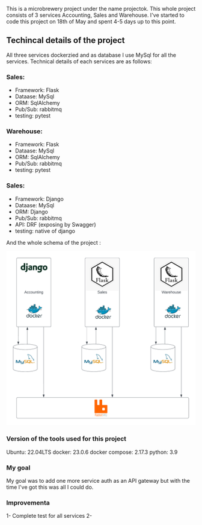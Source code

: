 This is a microbrewery project under the name projectok. This whole project consists of 3 services Accounting, Sales and Warehouse. I've started 
to code this project on 18th of May and spent 4-5 days up to this point.

## Techincal details of the project

All three services dockerzied and as database I use MySql for all the services. Technical details of each services are as follows:

### Sales:
- Framework: Flask
- Dataase: MySql
- ORM: SqlAlchemy
- Pub/Sub: rabbitmq
- testing: pytest

### Warehouse:
- Framework: Flask
- Dataase: MySql
- ORM: SqlAlchemy
- Pub/Sub: rabbitmq
- testing: pytest

### Sales:
- Framework: Django
- Dataase: MySql
- ORM: Django
- Pub/Sub: rabbitmq
- API: DRF (exposing by Swagger)
- testing: native of django


And the whole schema of the project :

![Alt text](cloudsigma.png?raw=true "Schema")

### Version of the tools used for this project

Ubuntu: 22.04LTS
docker: 23.0.6
docker compose: 2.17.3
python: 3.9


### My goal

My goal was to add one more service auth as an API gateway but with the time I've got this was all I could do.

### Improvementa

1- Complete test for all services
2- 
